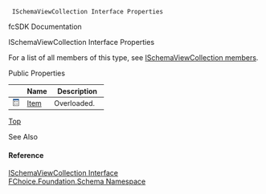 ﻿     ISchemaViewCollection Interface Properties                                                   

fcSDK Documentation

ISchemaViewCollection Interface Properties

For a list of all members of this type, see [ISchemaViewCollection members](fcSDK~FChoice.Foundation.Schema.ISchemaViewCollection_members.md).

Public Properties

|   | Name | Description |
| --- | --- | --- |
| ![ Property](dotnetimages/Property.png) | [Item](fcSDK~FChoice.Foundation.Schema.ISchemaViewCollection~Item.md) | Overloaded.    |

[Top](#top)

See Also

#### Reference

[ISchemaViewCollection Interface](fcSDK~FChoice.Foundation.Schema.ISchemaViewCollection.md)  
[FChoice.Foundation.Schema Namespace](fcSDK~FChoice.Foundation.Schema_namespace.md)
